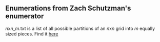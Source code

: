 ## Enumerations from Zach Schutzman's enumerator
*n*x*n*\_*m*.txt is a list of all possible partitions of an *n*x*n* grid into *m* equally sized pieces.
Find it [here](https://github.com/zschutzman/enumerator)
